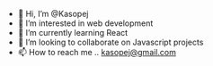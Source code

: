 - 👋 Hi, I’m @Kasopej
- 👀 I’m interested in web development
- 🌱 I’m currently learning React
- 💞️ I’m looking to collaborate on Javascript projects
- 📫 How to reach me .. kasopej@gmail.com

<!---
Kasopej/Kasopej is a ✨ special ✨ repository because its `README.md` (this file) appears on your GitHub profile.
You can click the Preview link to take a look at your changes.
--->
